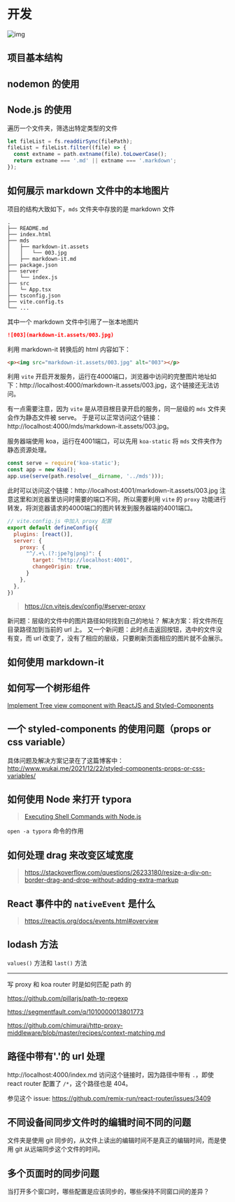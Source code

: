 # 开发



![img](http://tva3.sinaimg.cn/mw600/007aPnLRgy1gxdld58135j30ci0eldk2.jpg)



## 项目基本结构

## nodemon 的使用


## Node.js 的使用

遍历一个文件夹，筛选出特定类型的文件

```javascript
let fileList = fs.readdirSync(filePath);
fileList = fileList.filter((file) => {
  const extname = path.extname(file).toLowerCase();
  return extname === '.md' || extname === '.markdown';
});
```

## 如何展示 markdown 文件中的本地图片

项目的结构大致如下，`mds` 文件夹中存放的是 markdown 文件

```
.
├── README.md
├── index.html
├── mds
│   ├── markdown-it.assets
│   │   └── 003.jpg
│   ├── markdown-it.md
├── package.json
├── server
│   └── index.js
├── src
│   └─ App.tsx
├── tsconfig.json
├── vite.config.ts
└── ...
```

其中一个 markdown 文件中引用了一张本地图片

```markdown
![003](markdown-it.assets/003.jpg)
```

利用 markdown-it 转换后的 html 内容如下：

```html
<p><img src="markdown-it.assets/003.jpg" alt="003"></p>
```

利用 `vite` 开启开发服务，运行在4000端口，浏览器中访问的完整图片地址如下：http://localhost:4000/markdown-it.assets/003.jpg，这个链接还无法访问。

有一点需要注意，因为 `vite` 是从项目根目录开启的服务，同一层级的 `mds` 文件夹会作为静态文件被 serve。
于是可以正常访问这个链接：http://localhost:4000/mds/markdown-it.assets/003.jpg。

服务器端使用 koa，运行在4001端口，可以先用 `koa-static` 将 `mds` 文件夹作为静态资源处理。

```javascript
const serve = require('koa-static');
const app = new Koa();
app.use(serve(path.resolve(__dirname, '../mds')));
```

此时可以访问这个链接：http://localhost:4001/markdown-it.assets/003.jpg
注意这里和浏览器里访问时需要的端口不同，所以需要利用 `vite` 的 `proxy` 功能进行转发，将浏览器请求的4000端口的图片转发到服务器端的4001端口。

```javascript
// vite.config.js 中加入 proxy 配置
export default defineConfig({
  plugins: [react()],
  server: {
    proxy: {
      "^/.+\.(?:jpe?g|png)": {
        target: "http://localhost:4001",
        changeOrigin: true,
      }
    },
  },
})
```

> https://cn.vitejs.dev/config/#server-proxy

新问题：层级的文件中的图片路径如何找到自己的地址？
解决方案：将文件所在目录路径加到当前的 url 上。
又一个新问题：此时点击返回按钮，选中的文件没有变，而 url 改变了，没有了相应的层级，只要刷新页面相应的图片就不会展示。

## 如何使用 markdown-it

## 如何写一个树形组件

[Implement Tree view component with ReactJS and Styled-Components](https://medium.com/@davidtranwd/implement-tree-view-component-with-reactjs-and-styled-components-5eea3b1603cf)

## 一个 styled-components 的使用问题（props or css variable）

具体问题及解决方案记录在了这篇博客中：http://www.wukai.me/2021/12/22/styled-components-props-or-css-variables/

## 如何使用 Node 来打开 typora

> [Executing Shell Commands with Node.js](https://stackabuse.com/executing-shell-commands-with-node-js/)

`open -a typora` 命令的作用


## 如何处理 drag 来改变区域宽度

> https://stackoverflow.com/questions/26233180/resize-a-div-on-border-drag-and-drop-without-adding-extra-markup


## React 事件中的 `nativeEvent` 是什么

> https://reactjs.org/docs/events.html#overview

## lodash 方法

`values()` 方法和 `last()` 方法

---

写 proxy 和 koa router 时是如何匹配 path 的

https://github.com/pillarjs/path-to-regexp

https://segmentfault.com/q/1010000013801773

https://github.com/chimurai/http-proxy-middleware/blob/master/recipes/context-matching.md


## 路径中带有'.'的 url 处理

http://localhost:4000/index.md 访问这个链接时，因为路径中带有 `.`，即使 react router 配置了 `/*`，这个路径也是 404。

参见这个 issue: https://github.com/remix-run/react-router/issues/3409

## 不同设备间同步文件时的编辑时间不同的问题

文件夹是使用 git 同步的，从文件上读出的编辑时间不是真正的编辑时间，而是使用 git 从远端同步这个文件的时间。 

## 多个页面时的同步问题

当打开多个窗口时，哪些配置是应该同步的，哪些保持不同窗口间的差异？
